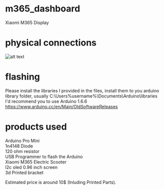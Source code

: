 # m365_dashboard
Xiaomi M365 Display
# physical connections
![alt text](https://camo.githubusercontent.com/a912641249173768ae60670e843c62294d06da4f/68747470733a2f2f656c656374726f2e636c75622f646174612f666f72756d2f6d657373616765732f34323633312f696d616765732f31313636302d313238302e6a7067)
# flashing
Please install the libraries I provided in the files, install them to you arduino library folder, usually             C:\Users\%username%\Documents\Arduino\libraries
I'd recommend you to use Arduino 1.6.6
https://www.arduino.cc/en/Main/OldSoftwareReleases
# products used
Arduino Pro Mini  
1n4148 Diode  
120 ohm resistor  
USB Programmer to flash the Arduino  
Xiaomi M365 Electric Scooter  
I2c oled 0.96 inch screen  
3d Printed bracket

Estimated price is around 10$ (Inluding Printed Parts).
